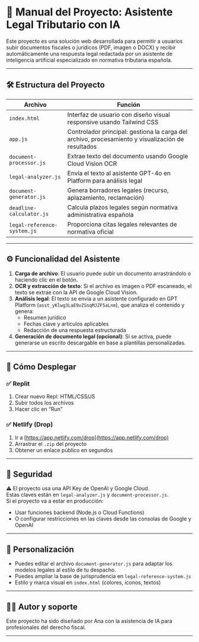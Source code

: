 # 🧾 Manual del Proyecto: Asistente Legal Tributario con IA

Este proyecto es una solución web desarrollada para permitir a usuarios subir documentos fiscales o jurídicos (PDF, imagen o DOCX) y recibir automáticamente una respuesta legal redactada por un asistente de inteligencia artificial especializado en normativa tributaria española.

---

## 🛠️ Estructura del Proyecto

| Archivo                        | Función                                                                 |
|-------------------------------|------------------------------------------------------------------------|
| `index.html`                  | Interfaz de usuario con diseño visual responsive usando Tailwind CSS   |
| `app.js`                      | Controlador principal: gestiona la carga del archivo, procesamiento y visualización de resultados |
| `document-processor.js`       | Extrae texto del documento usando Google Cloud Vision OCR              |
| `legal-analyzer.js`           | Envía el texto al asistente GPT-4o en Platform para análisis legal     |
| `document-generator.js`       | Genera borradores legales (recurso, aplazamiento, reclamación)         |
| `deadline-calculator.js`      | Calcula plazos legales según normativa administrativa española         |
| `legal-reference-system.js`   | Proporciona citas legales relevantes de normativa oficial               |

---

## ⚙️ Funcionalidad del Asistente

1. **Carga de archivo**: El usuario puede subir un documento arrastrándolo o haciendo clic en el botón.
2. **OCR y extracción de texto**: Si el archivo es imagen o PDF escaneado, el texto se extrae con la API de Google Cloud Vision.
3. **Análisis legal**: El texto se envía a un asistente configurado en GPT Platform (`asst_yKlwg3LaE9vZSnqMJZF5aLnm`), que analiza el contenido y genera:
   - Resumen jurídico
   - Fechas clave y artículos aplicables
   - Redacción de una respuesta estructurada
4. **Generación de documento legal (opcional)**: Si se activa, puede generarse un escrito descargable en base a plantillas personalizadas.

---

## 🚀 Cómo Desplegar

### ✅ Replit
1. Crear nuevo Repl: HTML/CSS/JS
2. Subir todos los archivos
3. Hacer clic en “Run”

### ✅ Netlify (Drop)
1. Ir a [https://app.netlify.com/drop](https://app.netlify.com/drop)
2. Arrastrar el `.zip` del proyecto
3. Obtener un enlace público en segundos

---

## 🔐 Seguridad

⚠️ El proyecto usa una API Key de OpenAI y Google Cloud.  
Estas claves están en `legal-analyzer.js` y `document-processor.js`.  
Si el proyecto va a estar en producción:
- Usar funciones backend (Node.js o Cloud Functions)
- O configurar restricciones en las claves desde las consolas de Google y OpenAI

---

## 🧩 Personalización

- Puedes editar el archivo `document-generator.js` para adaptar los modelos legales al estilo de tu despacho.
- Puedes ampliar la base de jurisprudencia en `legal-reference-system.js`
- Estilo y marca visual en `index.html` (colores, íconos, textos)

---

## 👨‍💻 Autor y soporte

Este proyecto ha sido diseñado por Ana con la asistencia de IA para profesionales del derecho fiscal.

---


